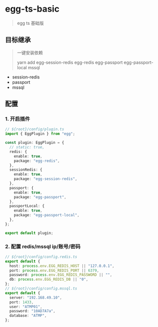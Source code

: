 # egg-ts-basic

> egg ts 基础版

## 目标继承

> 一键安装依赖
>
> yarn add egg-session-redis egg-redis egg-passport egg-passport-local mssql

- session-redis
- passport
- mssql

## 配置

### 1. 开启插件

```ts
// ${root}/config/plugin.ts
import { EggPlugin } from "egg";

const plugin: EggPlugin = {
  // static: true,
  redis: {
    enable: true,
    package: "egg-redis",
  },
  sessionRedis: {
    enable: true,
    package: "egg-session-redis",
  },
  passport: {
    enable: true,
    package: "egg-passport",
  },
  passportLocal: {
    enable: true,
    package: "egg-passport-local",
  },
};

export default plugin;
```

### 2. 配置 redis/mssql ip/账号/密码

```ts
// ${root}/config/config.redis.ts
export default {
  host: process.env.EGG_REDIS_HOST || "127.0.0.1",
  port: process.env.EGG_REDIS_PORT || 6379,
  password: process.env.EGG_REDIS_PASSWORD || "",
  db: process.env.EGG_REDIS_DB || "0",
};
// ${root}/config/config.mssql.ts
export default {
  server: "192.168.49.10",
  port: 1433,
  user: "ATMP01",
  password: "10AD7A7a",
  database: "ATMP",
};
```
